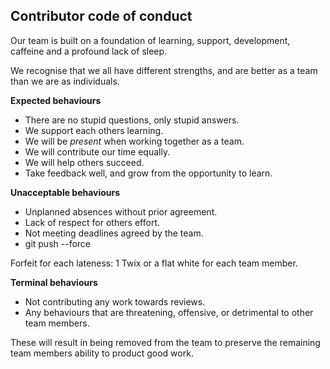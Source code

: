 ## Contributor code of conduct

Our team is built on a foundation of learning, support, development, caffeine and a profound lack of sleep.

We recognise that we all have different strengths, and are better as a team than we are as individuals.

**Expected behaviours**
- There are no stupid questions, only stupid answers.
- We support each others learning.
- We will be *present* when working together as a team.
- We will contribute our time equally.
- We will help others succeed.
- Take feedback well, and grow from the opportunity to learn.

**Unacceptable behaviours**
- Unplanned absences without prior agreement.
- Lack of respect for others effort.
- Not meeting deadlines agreed by the team.
- git push --force

Forfeit for each lateness: 1 Twix or a flat white for each team member.

**Terminal behaviours**

- Not contributing any work towards reviews.
- Any behaviours that are threatening, offensive, or detrimental to other team members.

These will result in being removed from the team to preserve the remaining team members ability to product good work.

